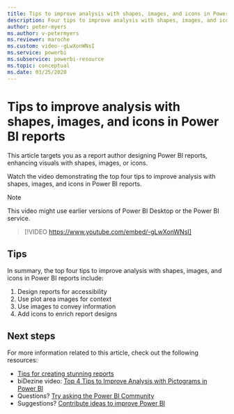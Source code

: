 ```yaml
---
title: Tips to improve analysis with shapes, images, and icons in Power BI reports
description: Four tips to improve analysis with shapes, images, and icons in Power BI report visuals, in Power BI Desktop or the Power BI service.
author: peter-myers
ms.author: v-petermyers
ms.reviewer: maroche
ms.custom: video--gLwXonWNsI
ms.service: powerbi
ms.subservice: powerbi-resource
ms.topic: conceptual
ms.date: 03/25/2020
---
```


# Tips to improve analysis with shapes, images, and icons in Power BI reports

This article targets you as a report author designing Power BI reports, enhancing visuals with shapes, images, or icons.

Watch the video demonstrating the top four tips to improve analysis with shapes, images, and icons in Power BI reports.

> [!NOTE]  
> This video might use earlier versions of Power BI Desktop or the Power BI service.

> [!VIDEO https://www.youtube.com/embed/-gLwXonWNsI]

## Tips

In summary, the top four tips to improve analysis with shapes, images, and icons in Power BI reports include:

1. Design reports for accessibility
1. Use plot area images for context
1. Use images to convey information
1. Add icons to enrich report designs

## Next steps

For more information related to this article, check out the following resources:

- [Tips for creating stunning reports](../create-reports/desktop-tips-and-tricks-for-creating-reports.md)
- biDezine video: [Top 4 Tips to Improve Analysis with Pictograms in Power BI](https://www.youtube.com/watch?v=-gLwXonWNsI)
- Questions? [Try asking the Power BI Community](https://community.powerbi.com/)
- Suggestions? [Contribute ideas to improve Power BI](https://ideas.powerbi.com/)

